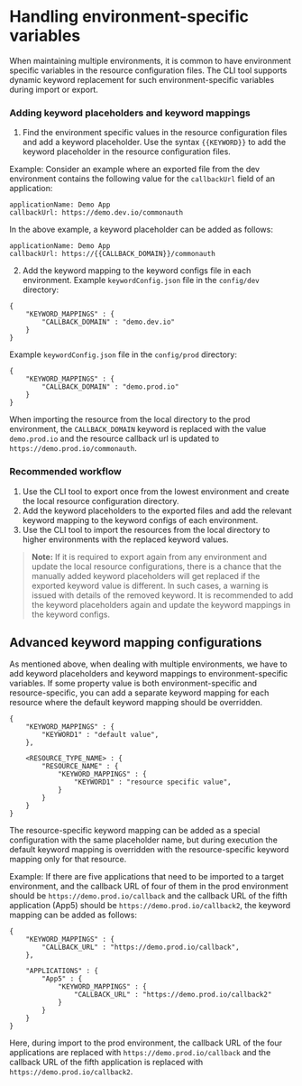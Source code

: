 # Handling environment-specific variables
When maintaining multiple environments, it is common to have environment specific variables in the resource configuration files. The CLI tool supports dynamic keyword replacement for such environment-specific variables during import or export.

### Adding keyword placeholders and keyword mappings
1. Find the environment specific values in the resource configuration files and add a keyword placeholder.
Use the syntax ```{{KEYWORD}}``` to add the keyword placeholder in the resource configuration files.

Example:
Consider an example where an exported file from the dev environment contains the following value for the ```callbackUrl``` field of an application:
``` 
applicationName: Demo App
callbackUrl: https://demo.dev.io/commonauth
```
In the above example, a keyword placeholder can be added as follows:
```
applicationName: Demo App
callbackUrl: https://{{CALLBACK_DOMAIN}}/commonauth
```
2. Add the keyword mapping to the keyword configs file in each environment.
Example `keywordConfig.json` file in the ```config/dev``` directory:
```
{
    "KEYWORD_MAPPINGS" : {
        "CALLBACK_DOMAIN" : "demo.dev.io"
    }
}
```
Example `keywordConfig.json` file in the ```config/prod``` directory:
```
{
    "KEYWORD_MAPPINGS" : {
        "CALLBACK_DOMAIN" : "demo.prod.io"
    }
}
```
When importing the resource from the local directory to the prod environment, the ```CALLBACK_DOMAIN``` keyword is replaced with the value ```demo.prod.io``` and the resource callback url is updated to ```https://demo.prod.io/commonauth```.

### Recommended workflow
1. Use the CLI tool to export once from the lowest environment and create the local resource configuration directory.
2. Add the keyword placeholders to the exported files and add the relevant keyword mapping to the keyword configs of each environment.
3. Use the CLI tool to import the resources from the local directory to higher environments with the replaced keyword values.

> **Note:** If it is required to export again from any environment and update the local resource configurations, there is a chance that the manually added keyword placeholders will get replaced if the exported keyword value is different. 
> In such cases, a warning is issued with details of the removed keyword. It is recommended to add the keyword placeholders again and update the keyword mappings in the keyword configs.

## Advanced keyword mapping configurations

As mentioned above, when dealing with multiple environments, we have to add keyword placeholders and keyword mappings to environment-specific variables. 
If some property value is both environment-specific and resource-specific, you can add a separate keyword mapping for each resource where the default keyword mapping should be overridden.

``` 
{
    "KEYWORD_MAPPINGS" : {
        "KEYWORD1" : "default value",
    },
    
    <RESOURCE_TYPE_NAME> : {
        "RESOURCE_NAME" : {
            "KEYWORD_MAPPINGS" : {
                "KEYWORD1" : "resource specific value",
            }    
        }
    }
}
```
The resource-specific keyword mapping can be added as a special configuration with the same placeholder name, but during execution the default keyword mapping is overridden with the resource-specific keyword mapping only for that resource.

Example:
If there are five applications that need to be imported to a target environment, and the callback URL of four of them in the prod environment should be ```https://demo.prod.io/callback``` and the callback URL of the fifth application (App5) should be ```https://demo.prod.io/callback2```, the keyword mapping can be added as follows:
```
{
    "KEYWORD_MAPPINGS" : {
        "CALLBACK_URL" : "https://demo.prod.io/callback",
    },
    
    "APPLICATIONS" : {
        "App5" : {
            "KEYWORD_MAPPINGS" : {
                "CALLBACK_URL" : "https://demo.prod.io/callback2"
            }
        }
    }
}
``` 
Here, during import to the prod environment, the callback URL of the four applications are replaced with ```https://demo.prod.io/callback``` and the callback URL of the fifth application is replaced with ```https://demo.prod.io/callback2```.

